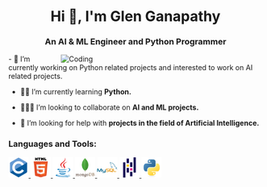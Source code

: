 <h1 align="center">Hi 👋, I'm Glen Ganapathy</h1>
<h3 align="center">An AI & ML Engineer and Python Programmer</h3>
<img align="right" alt="Coding" width="400" src= "[https://www.springboard.com/blog/wp-content/uploads/2022/06/what-does-a-coder-do-2022-career-guide.jpg](https://user-images.githubusercontent.com/74038190/235224431-e8c8c12e-6826-47f1-89fb-2ddad83b3abf.gif)">
- 🔭 I’m currently working on Python related projects and interested to work on AI related projects.

- 👨‍💻 I’m currently learning **Python.**

- 🧑‍🤝‍🧑 I’m looking to collaborate on **AI and ML projects.**

- 🤝 I’m looking for help with **projects in the field of Artificial Intelligence.**

<h3 align="left">Languages and Tools:</h3>
<p align="left"> <a href="https://www.cprogramming.com/" target="_blank" rel="noreferrer"> <img src="https://raw.githubusercontent.com/devicons/devicon/master/icons/c/c-original.svg" alt="c" width="40" height="40"/> </a> <a href="https://www.w3.org/html/" target="_blank" rel="noreferrer"> <img src="https://raw.githubusercontent.com/devicons/devicon/master/icons/html5/html5-original-wordmark.svg" alt="html5" width="40" height="40"/> </a> <a href="https://www.java.com" target="_blank" rel="noreferrer"> <img src="https://raw.githubusercontent.com/devicons/devicon/master/icons/java/java-original.svg" alt="java" width="40" height="40"/> </a> <a href="https://www.mongodb.com/" target="_blank" rel="noreferrer"> <img src="https://raw.githubusercontent.com/devicons/devicon/master/icons/mongodb/mongodb-original-wordmark.svg" alt="mongodb" width="40" height="40"/> </a> <a href="https://www.mysql.com/" target="_blank" rel="noreferrer"> <img src="https://raw.githubusercontent.com/devicons/devicon/master/icons/mysql/mysql-original-wordmark.svg" alt="mysql" width="40" height="40"/> </a> <a href="https://pandas.pydata.org/" target="_blank" rel="noreferrer"> <img src="https://raw.githubusercontent.com/devicons/devicon/2ae2a900d2f041da66e950e4d48052658d850630/icons/pandas/pandas-original.svg" alt="pandas" width="40" height="40"/> </a> <a href="https://www.python.org" target="_blank" rel="noreferrer"> <img src="https://raw.githubusercontent.com/devicons/devicon/master/icons/python/python-original.svg" alt="python" width="40" height="40"/> </a> </p>
